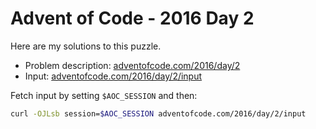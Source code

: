 # Advent of Code - 2016 Day 2
Here are my solutions to this puzzle.

* Problem description: [adventofcode.com/2016/day/2](https://adventofcode.com/2016/day/2)
* Input: [adventofcode.com/2016/day/2/input](https://adventofcode.com/2016/day/2/input)

Fetch input by setting `$AOC_SESSION` and then:
```bash
curl -OJLsb session=$AOC_SESSION adventofcode.com/2016/day/2/input
```
